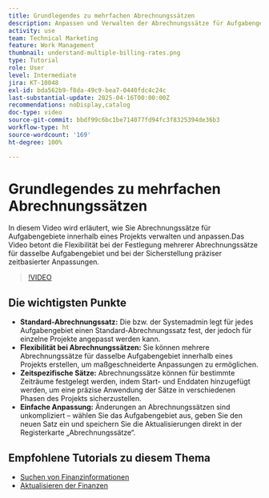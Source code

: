 ```yaml
---
title: Grundlegendes zu mehrfachen Abrechnungssätzen
description: Anpassen und Verwalten der Abrechnungssätze für Aufgabengebiete auf Projektebene.
activity: use
team: Technical Marketing
feature: Work Management
thumbnail: understand-multiple-billing-rates.png
type: Tutorial
role: User
level: Intermediate
jira: KT-10048
exl-id: bda562b9-f8da-49c9-bea7-0440fdc4c24c
last-substantial-update: 2025-04-16T00:00:00Z
recommendations: noDisplay,catalog
doc-type: video
source-git-commit: bbdf99c6bc1be714077fd94fc3f8325394de36b3
workflow-type: ht
source-wordcount: '169'
ht-degree: 100%

---
```



# Grundlegendes zu mehrfachen Abrechnungssätzen

In diesem Video wird erläutert, wie Sie Abrechnungssätze für Aufgabengebiete innerhalb eines Projekts verwalten und anpassen.Das Video betont die Flexibilität bei der Festlegung mehrerer Abrechnungssätze für dasselbe Aufgabengebiet und bei der Sicherstellung präziser zeitbasierter Anpassungen.


>[!VIDEO](https://video.tv.adobe.com/v/3457652/?quality=12&learn=on&enablevpops=1)

## Die wichtigsten Punkte


* **Standard-Abrechnungssatz:** Die bzw. der Systemadmin legt für jedes Aufgabengebiet einen Standard-Abrechnungssatz fest, der jedoch für einzelne Projekte angepasst werden kann.
* **Flexibilität bei Abrechnungssätzen:** Sie können mehrere Abrechnungssätze für dasselbe Aufgabengebiet innerhalb eines Projekts erstellen, um maßgeschneiderte Anpassungen zu ermöglichen.
* **Zeitspezifische Sätze:** Abrechnungssätze können für bestimmte Zeiträume festgelegt werden, indem Start- und Enddaten hinzugefügt werden, um eine präzise Anwendung der Sätze in verschiedenen Phasen des Projekts sicherzustellen.
* **Einfache Anpassung:** Änderungen an Abrechnungssätzen sind unkompliziert – wählen Sie das Aufgabengebiet aus, geben Sie den neuen Satz ein und speichern Sie die Aktualisierungen direkt in der Registerkarte „Abrechnungssätze“.

## Empfohlene Tutorials zu diesem Thema

* [Suchen von Finanzinformationen](/help/manage-work/project-finances/find-financial-information.md)
* [Aktualisieren der Finanzen](/help/manage-work/project-finances/update-and-review-finances.md)
  <!--* [Understand multiple billing rates](/help/manage-work/project-finances/multiple-billing-rates.md)-->

